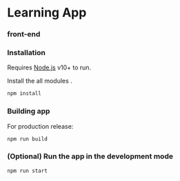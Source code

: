 # Learning App 
### front-end

### Installation

Requires [Node.js](https://nodejs.org/) v10+ to run.

Install the  all modules .

```sh
npm install
```

### Building app 

For production release:

```sh
npm run build
```
### (Optional) Run the app in the development mode


```sh
npm run start
```




